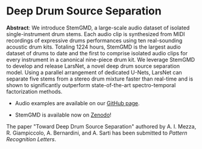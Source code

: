 # Deep Drum Source Separation

**Abstract**: We introduce StemGMD, a large-scale audio dataset of isolated single-instrument drum stems. Each audio clip is synthesized from MIDI recordings of expressive drums performances using ten real-sounding acoustic drum kits. Totaling 1224 hours, StemGMD is the largest audio dataset of drums to date and the first to comprise isolated audio clips for every instrument in a canonical nine-piece drum kit.
We leverage StemGMD to develop and release LarsNet, a novel deep drum source separation model. Using a parallel arrangement of dedicated U-Nets, LarsNet can separate five stems from a stereo drum mixture faster than real-time and is shown to significantly outperform state-of-the-art spectro-temporal factorization methods.

* Audio examples are available on our [GitHub page](https://polimi-ispl.github.io/larsnet/).

* StemGMD is available now on [Zenodo](https://zenodo.org/records/7860223)!

The paper "Toward Deep Drum Source Separation" authored by A. I. Mezza, R. Giampiccolo, A. Bernardini, and A. Sarti has been submitted to *Pattern Recognition Letters*.
